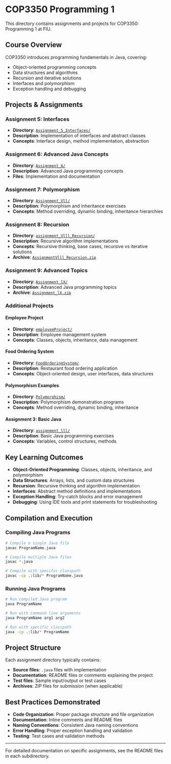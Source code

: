 # COP3350 Programming 1

This directory contains assignments and projects for COP3350: Programming 1 at FIU.

## Course Overview

COP3350 introduces programming fundamentals in Java, covering:
- Object-oriented programming concepts
- Data structures and algorithms
- Recursion and iterative solutions
- Interfaces and polymorphism
- Exception handling and debugging

## Projects & Assignments

### Assignment 5: Interfaces
- **Directory**: [`Assignment_5_Interfaces/`](Assignment_5_Interfaces/)
- **Description**: Implementation of interfaces and abstract classes
- **Concepts**: Interface design, method implementation, abstraction

### Assignment 6: Advanced Java Concepts
- **Directory**: [`Assignment_6/`](Assignment_6/)
- **Description**: Advanced Java programming concepts
- **Files**: Implementation and documentation

### Assignment 7: Polymorphism
- **Directory**: [`Assignment_Vll/`](Assignment_Vll/)
- **Description**: Polymorphism and inheritance exercises
- **Concepts**: Method overriding, dynamic binding, inheritance hierarchies

### Assignment 8: Recursion
- **Directory**: [`assignment_Vlll_Recursion/`](assignment_Vlll_Recursion/)
- **Description**: Recursive algorithm implementations
- **Concepts**: Recursive thinking, base cases, recursive vs iterative solutions
- **Archive**: [`AssignmentVlll_Recursion.zip`](AssignmentVlll_Recursion.zip)

### Assignment 9: Advanced Topics
- **Directory**: [`Assignment_lX/`](Assignment_lX/)
- **Description**: Advanced Java programming topics
- **Archive**: [`Assignment_lX.zip`](Assignment_lX.zip)

### Additional Projects

#### Employee Project
- **Directory**: [`employeeProject/`](employeeProject/)
- **Description**: Employee management system
- **Concepts**: Classes, objects, inheritance, data management

#### Food Ordering System
- **Directory**: [`FoodOrderingSystem/`](FoodOrderingSystem/)
- **Description**: Restaurant food ordering application
- **Concepts**: Object-oriented design, user interfaces, data structures

#### Polymorphism Examples
- **Directory**: [`Polymorphism/`](Polymorphism/)
- **Description**: Polymorphism demonstration programs
- **Concepts**: Method overriding, dynamic binding, inheritance

#### Assignment 3: Basic Java
- **Directory**: [`assignment_lll/`](assignment_lll/)
- **Description**: Basic Java programming exercises
- **Concepts**: Variables, control structures, methods

## Key Learning Outcomes

- **Object-Oriented Programming**: Classes, objects, inheritance, and polymorphism
- **Data Structures**: Arrays, lists, and custom data structures
- **Recursion**: Recursive thinking and algorithm implementation
- **Interfaces**: Abstract method definitions and implementations
- **Exception Handling**: Try-catch blocks and error management
- **Debugging**: Using IDE tools and print statements for troubleshooting

## Compilation and Execution

### Compiling Java Programs
```bash
# Compile a single Java file
javac ProgramName.java

# Compile multiple Java files
javac *.java

# Compile with specific classpath
javac -cp .:lib/* ProgramName.java
```

### Running Java Programs
```bash
# Run compiled Java program
java ProgramName

# Run with command line arguments
java ProgramName arg1 arg2

# Run with specific classpath
java -cp .:lib/* ProgramName
```

## Project Structure

Each assignment directory typically contains:
- **Source files**: `.java` files with implementation
- **Documentation**: README files or comments explaining the project
- **Test files**: Sample input/output or test cases
- **Archives**: ZIP files for submission (when applicable)

## Best Practices Demonstrated

- **Code Organization**: Proper package structure and file organization
- **Documentation**: Inline comments and README files
- **Naming Conventions**: Consistent Java naming conventions
- **Error Handling**: Proper exception handling and validation
- **Testing**: Test cases and validation methods

---

For detailed documentation on specific assignments, see the README files in each subdirectory. 